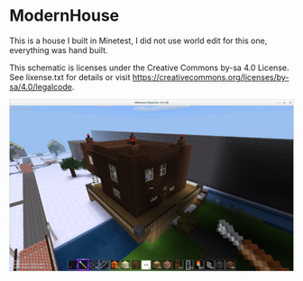# ModernHouse
This is a house I built in Minetest, I did not use world edit for this one, everything was hand built.

This schematic is licenses under the Creative Commons by-sa 4.0 License.  See lixense.txt for details or visit
https://creativecommons.org/licenses/by-sa/4.0/legalcode.

![My image](screenshot.png)


